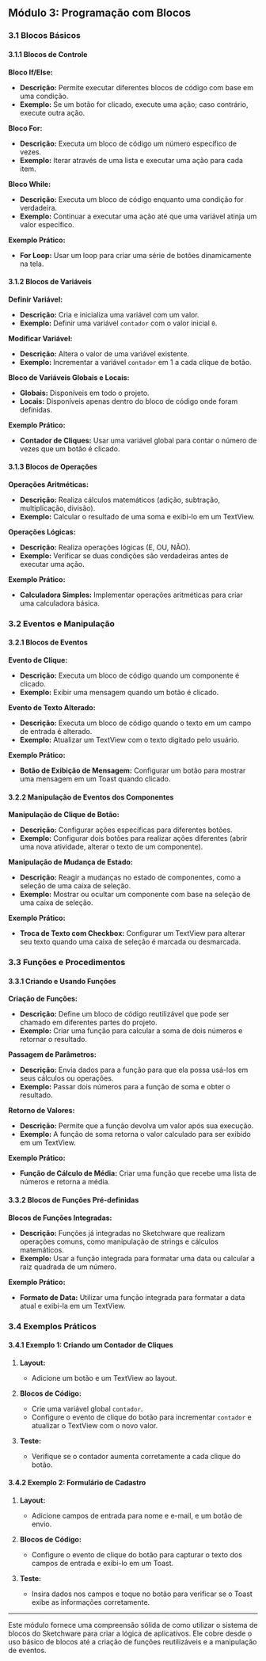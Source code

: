 ## Módulo 3: Programação com Blocos

### 3.1 Blocos Básicos

#### 3.1.1 Blocos de Controle

**Bloco If/Else:**
- **Descrição:** Permite executar diferentes blocos de código com base em uma condição.
- **Exemplo:** Se um botão for clicado, execute uma ação; caso contrário, execute outra ação.

**Bloco For:**
- **Descrição:** Executa um bloco de código um número específico de vezes.
- **Exemplo:** Iterar através de uma lista e executar uma ação para cada item.

**Bloco While:**
- **Descrição:** Executa um bloco de código enquanto uma condição for verdadeira.
- **Exemplo:** Continuar a executar uma ação até que uma variável atinja um valor específico.

**Exemplo Prático:**
- **For Loop:** Usar um loop para criar uma série de botões dinamicamente na tela.

#### 3.1.2 Blocos de Variáveis

**Definir Variável:**
- **Descrição:** Cria e inicializa uma variável com um valor.
- **Exemplo:** Definir uma variável `contador` com o valor inicial `0`.

**Modificar Variável:**
- **Descrição:** Altera o valor de uma variável existente.
- **Exemplo:** Incrementar a variável `contador` em 1 a cada clique de botão.

**Bloco de Variáveis Globais e Locais:**
- **Globais:** Disponíveis em todo o projeto.
- **Locais:** Disponíveis apenas dentro do bloco de código onde foram definidas.

**Exemplo Prático:**
- **Contador de Cliques:** Usar uma variável global para contar o número de vezes que um botão é clicado.

#### 3.1.3 Blocos de Operações

**Operações Aritméticas:**
- **Descrição:** Realiza cálculos matemáticos (adição, subtração, multiplicação, divisão).
- **Exemplo:** Calcular o resultado de uma soma e exibi-lo em um TextView.

**Operações Lógicas:**
- **Descrição:** Realiza operações lógicas (E, OU, NÃO).
- **Exemplo:** Verificar se duas condições são verdadeiras antes de executar uma ação.

**Exemplo Prático:**
- **Calculadora Simples:** Implementar operações aritméticas para criar uma calculadora básica.

### 3.2 Eventos e Manipulação

#### 3.2.1 Blocos de Eventos

**Evento de Clique:**
- **Descrição:** Executa um bloco de código quando um componente é clicado.
- **Exemplo:** Exibir uma mensagem quando um botão é clicado.

**Evento de Texto Alterado:**
- **Descrição:** Executa um bloco de código quando o texto em um campo de entrada é alterado.
- **Exemplo:** Atualizar um TextView com o texto digitado pelo usuário.

**Exemplo Prático:**
- **Botão de Exibição de Mensagem:** Configurar um botão para mostrar uma mensagem em um Toast quando clicado.

#### 3.2.2 Manipulação de Eventos dos Componentes

**Manipulação de Clique de Botão:**
- **Descrição:** Configurar ações específicas para diferentes botões.
- **Exemplo:** Configurar dois botões para realizar ações diferentes (abrir uma nova atividade, alterar o texto de um componente).

**Manipulação de Mudança de Estado:**
- **Descrição:** Reagir a mudanças no estado de componentes, como a seleção de uma caixa de seleção.
- **Exemplo:** Mostrar ou ocultar um componente com base na seleção de uma caixa de seleção.

**Exemplo Prático:**
- **Troca de Texto com Checkbox:** Configurar um TextView para alterar seu texto quando uma caixa de seleção é marcada ou desmarcada.

### 3.3 Funções e Procedimentos

#### 3.3.1 Criando e Usando Funções

**Criação de Funções:**
- **Descrição:** Define um bloco de código reutilizável que pode ser chamado em diferentes partes do projeto.
- **Exemplo:** Criar uma função para calcular a soma de dois números e retornar o resultado.

**Passagem de Parâmetros:**
- **Descrição:** Envia dados para a função para que ela possa usá-los em seus cálculos ou operações.
- **Exemplo:** Passar dois números para a função de soma e obter o resultado.

**Retorno de Valores:**
- **Descrição:** Permite que a função devolva um valor após sua execução.
- **Exemplo:** A função de soma retorna o valor calculado para ser exibido em um TextView.

**Exemplo Prático:**
- **Função de Cálculo de Média:** Criar uma função que recebe uma lista de números e retorna a média.

#### 3.3.2 Blocos de Funções Pré-definidas

**Blocos de Funções Integradas:**
- **Descrição:** Funções já integradas no Sketchware que realizam operações comuns, como manipulação de strings e cálculos matemáticos.
- **Exemplo:** Usar a função integrada para formatar uma data ou calcular a raiz quadrada de um número.

**Exemplo Prático:**
- **Formato de Data:** Utilizar uma função integrada para formatar a data atual e exibi-la em um TextView.

### 3.4 Exemplos Práticos

#### 3.4.1 Exemplo 1: Criando um Contador de Cliques

1. **Layout:**
   - Adicione um botão e um TextView ao layout.

2. **Blocos de Código:**
   - Crie uma variável global `contador`.
   - Configure o evento de clique do botão para incrementar `contador` e atualizar o TextView com o novo valor.

3. **Teste:**
   - Verifique se o contador aumenta corretamente a cada clique do botão.

#### 3.4.2 Exemplo 2: Formulário de Cadastro

1. **Layout:**
   - Adicione campos de entrada para nome e e-mail, e um botão de envio.

2. **Blocos de Código:**
   - Configure o evento de clique do botão para capturar o texto dos campos de entrada e exibi-lo em um Toast.

3. **Teste:**
   - Insira dados nos campos e toque no botão para verificar se o Toast exibe as informações corretamente.

---

Este módulo fornece uma compreensão sólida de como utilizar o sistema de blocos do Sketchware para criar a lógica de aplicativos. Ele cobre desde o uso básico de blocos até a criação de funções reutilizáveis e a manipulação de eventos.
